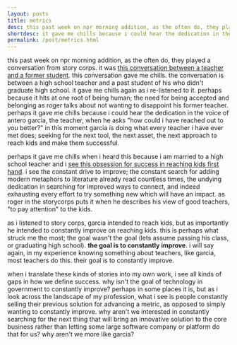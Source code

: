 ```yaml
---
layout: posts
title: metrics
desc: this past week on npr morning addition, as the often do, they played a conversation from story corps.  it was this conversation between a teacher and a former student. this conversation gave me chills.  the conversation is between a high school teacher and a past student of his who didn't graduate high school. 
shortdesc: it gave me chills because i could hear the dedication in the voice of antero garcia, the teacher, when he asks "how could i have reached out to you better?"
permalink: /post/metrics.html
---
```


this past week on npr morning addition, as the often do, they played a conversation from story corps.  it was [this conversation between a teacher and a former student](http://storycorps.org/listen/antero-garcia-and-roger-alvarez-2/). this conversation gave me chills.  the conversation is between a high school teacher and a past student of his who didn't graduate high school.  it gave me chills again as i re-listened to it.  perhaps because it hits at one root of being human; the need for being accepted and belonging as roger talks about not wanting to disappoint his former teacher.  perhaps it gave me chills because i could hear the dedication in the voice of antero garcia, the teacher, when he asks "how could i have reached out to you better?"  in this moment garcia is doing what every teacher i have ever met does; seeking for the next tool, the next asset, the next approach to reach kids and make them successful.

perhaps it gave me chills when i heard this because i am married to a high school teacher and i [see this obsession for success in reaching kids first hand](http://feomike.github.io/post/its-never-about-technology.html).  i see the constant drive to improve; the constant search for adding modern metaphors to literature already read countless times, the undying dedication in searching for improved ways to connect, and indeed exhausting every effort to try something new which will have an impact.  as roger in the storycorps puts it when he describes his view of good teachers, "to pay attention" to the kids.

as i listened to story corps, garcia intended to reach kids, but as importantly he intended to constantly improve on reaching kids.  this is perhaps what struck me the most; the goal wasn't the goal (lets assume passing his class, or graduating high school). **the goal is to constantly improve**.  i will say again, in my experience knowing something about teachers, like garcia, most teachers do this.  their goal is to constantly improve.

when i translate these kinds of stories into my own work, i see all kinds of gaps in how we define success.  why isn't the goal of technology in government to constantly improve?  perhaps in some places it is, but as i look across the landscape of my profession, what i see is people constantly selling their previous solution for advancing a metric, as opposed to simply wanting to constantly improve.  why aren't we interested in constantly searching for the next thing that will bring an innovative solution to the core business rather than letting some large software company or platform do that for us?  why aren't we more like garcia?

